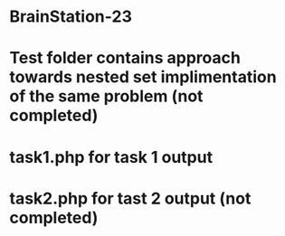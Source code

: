 # BrainStation-23

# Test folder contains approach towards nested set implimentation of the same problem (not completed)

# task1.php for task 1 output 
# task2.php for tast 2 output (not completed)
